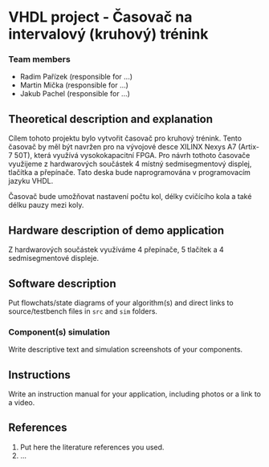 
# VHDL project - Časovač na intervalový (kruhový) trénink

### Team members

* Radim Pařízek (responsible for ...)
* Martin Mička (responsible for ...)
* Jakub Pachel (responsible for ...)

## Theoretical description and explanation

Cílem tohoto projektu bylo vytvořit časovač pro kruhový trénink. Tento časovač by měl být navržen pro na vývojové desce XILINX Nexys A7 (Artix-7 50T),
která využívá vysokokapacitní FPGA. Pro návrh tothoto časovače využijeme z hardwarových součástek 4 místný sedmisegmentový displej, tlačítka a přepínače.
Tato deska bude naprogramována v programovacím jazyku VHDL.

Časovač bude umožňovat nastavení počtu kol, délky cvičícího kola a také délku pauzy mezi koly.

## Hardware description of demo application

Z hardwarových součástek využíváme 4 přepínače, 5 tlačítek a 4 sedmisegmentové displeje.

## Software description

Put flowchats/state diagrams of your algorithm(s) and direct links to source/testbench files in `src` and `sim` folders. 

### Component(s) simulation

Write descriptive text and simulation screenshots of your components.

## Instructions

Write an instruction manual for your application, including photos or a link to a video.

## References

1. Put here the literature references you used.
2. ...
